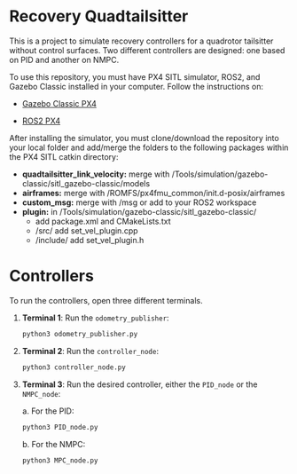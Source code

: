 # Recovery Quadtailsitter

This is a project to simulate recovery controllers for a quadrotor tailsitter without control surfaces. Two different controllers are designed: one based on PID and another on NMPC.

To use this repository, you must have PX4 SITL simulator, ROS2, and Gazebo Classic installed in your computer. Follow the instructions on:
 - [Gazebo Classic PX4](https://docs.px4.io/main/en/sim_gazebo_classic/)

- [ROS2 PX4](https://docs.px4.io/main/en/ros2/user_guide.html#ros2-launch)

After installing the simulator, you must clone/download the repository into your local folder and add/merge the folders to the following packages within the PX4 SITL catkin directory:

- **quadtailsitter_link_velocity:** merge with /Tools/simulation/gazebo-classic/sitl_gazebo-classic/models
- **airframes:** merge with /ROMFS/px4fmu_common/init.d-posix/airframes
- **custom_msg:** merge with /msg or add to your ROS2 workspace
- **plugin:** in /Tools/simulation/gazebo-classic/sitl_gazebo-classic/
     - add package.xml and CMakeLists.txt
     - /src/ add set_vel_plugin.cpp
     - /include/ add set_vel_plugin.h
 

# Controllers

To run the controllers, open three different terminals. 
1. **Terminal 1**: Run the `odometry_publisher`:
   ```bash
   python3 odometry_publisher.py
2. **Terminal 2**: Run the `controller_node`:
   ```bash
   python3 controller_node.py
3. **Terminal 3**: Run the desired controller, either the `PID_node` or the `NMPC_node`:



    a. For the PID:
    ```bash
   python3 PID_node.py
   ```
   b. For the NMPC:
   ```bash
   python3 MPC_node.py
   ```
   


